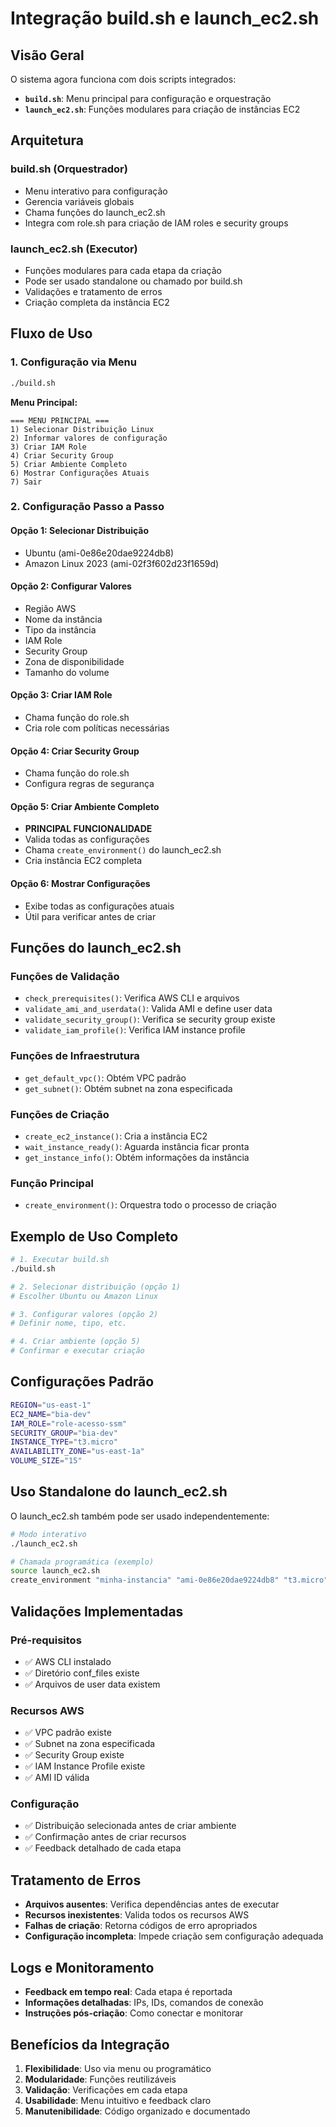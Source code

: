 # Integração build.sh e launch_ec2.sh

## Visão Geral

O sistema agora funciona com dois scripts integrados:

- **`build.sh`**: Menu principal para configuração e orquestração
- **`launch_ec2.sh`**: Funções modulares para criação de instâncias EC2

## Arquitetura

### build.sh (Orquestrador)
- Menu interativo para configuração
- Gerencia variáveis globais
- Chama funções do launch_ec2.sh
- Integra com role.sh para criação de IAM roles e security groups

### launch_ec2.sh (Executor)
- Funções modulares para cada etapa da criação
- Pode ser usado standalone ou chamado por build.sh
- Validações e tratamento de erros
- Criação completa da instância EC2

## Fluxo de Uso

### 1. Configuração via Menu

```bash
./build.sh
```

**Menu Principal:**
```
=== MENU PRINCIPAL ===
1) Selecionar Distribuição Linux
2) Informar valores de configuração  
3) Criar IAM Role
4) Criar Security Group
5) Criar Ambiente Completo
6) Mostrar Configurações Atuais
7) Sair
```

### 2. Configuração Passo a Passo

#### Opção 1: Selecionar Distribuição
- Ubuntu (ami-0e86e20dae9224db8)
- Amazon Linux 2023 (ami-02f3f602d23f1659d)

#### Opção 2: Configurar Valores
- Região AWS
- Nome da instância
- Tipo da instância
- IAM Role
- Security Group
- Zona de disponibilidade
- Tamanho do volume

#### Opção 3: Criar IAM Role
- Chama função do role.sh
- Cria role com políticas necessárias

#### Opção 4: Criar Security Group
- Chama função do role.sh
- Configura regras de segurança

#### Opção 5: Criar Ambiente Completo
- **PRINCIPAL FUNCIONALIDADE**
- Valida todas as configurações
- Chama `create_environment()` do launch_ec2.sh
- Cria instância EC2 completa

#### Opção 6: Mostrar Configurações
- Exibe todas as configurações atuais
- Útil para verificar antes de criar

## Funções do launch_ec2.sh

### Funções de Validação
- `check_prerequisites()`: Verifica AWS CLI e arquivos
- `validate_ami_and_userdata()`: Valida AMI e define user data
- `validate_security_group()`: Verifica se security group existe
- `validate_iam_profile()`: Verifica IAM instance profile

### Funções de Infraestrutura
- `get_default_vpc()`: Obtém VPC padrão
- `get_subnet()`: Obtém subnet na zona especificada

### Funções de Criação
- `create_ec2_instance()`: Cria a instância EC2
- `wait_instance_ready()`: Aguarda instância ficar pronta
- `get_instance_info()`: Obtém informações da instância

### Função Principal
- `create_environment()`: Orquestra todo o processo de criação

## Exemplo de Uso Completo

```bash
# 1. Executar build.sh
./build.sh

# 2. Selecionar distribuição (opção 1)
# Escolher Ubuntu ou Amazon Linux

# 3. Configurar valores (opção 2)
# Definir nome, tipo, etc.

# 4. Criar ambiente (opção 5)
# Confirmar e executar criação
```

## Configurações Padrão

```bash
REGION="us-east-1"
EC2_NAME="bia-dev"
IAM_ROLE="role-acesso-ssm"
SECURITY_GROUP="bia-dev"
INSTANCE_TYPE="t3.micro"
AVAILABILITY_ZONE="us-east-1a"
VOLUME_SIZE="15"
```

## Uso Standalone do launch_ec2.sh

O launch_ec2.sh também pode ser usado independentemente:

```bash
# Modo interativo
./launch_ec2.sh

# Chamada programática (exemplo)
source launch_ec2.sh
create_environment "minha-instancia" "ami-0e86e20dae9224db8" "t3.micro" "meu-sg" "us-east-1a" "20" "role-acesso-ssm"
```

## Validações Implementadas

### Pré-requisitos
- ✅ AWS CLI instalado
- ✅ Diretório conf_files existe
- ✅ Arquivos de user data existem

### Recursos AWS
- ✅ VPC padrão existe
- ✅ Subnet na zona especificada
- ✅ Security Group existe
- ✅ IAM Instance Profile existe
- ✅ AMI ID válida

### Configuração
- ✅ Distribuição selecionada antes de criar ambiente
- ✅ Confirmação antes de criar recursos
- ✅ Feedback detalhado de cada etapa

## Tratamento de Erros

- **Arquivos ausentes**: Verifica dependências antes de executar
- **Recursos inexistentes**: Valida todos os recursos AWS
- **Falhas de criação**: Retorna códigos de erro apropriados
- **Configuração incompleta**: Impede criação sem configuração adequada

## Logs e Monitoramento

- **Feedback em tempo real**: Cada etapa é reportada
- **Informações detalhadas**: IPs, IDs, comandos de conexão
- **Instruções pós-criação**: Como conectar e monitorar

## Benefícios da Integração

1. **Flexibilidade**: Uso via menu ou programático
2. **Modularidade**: Funções reutilizáveis
3. **Validação**: Verificações em cada etapa
4. **Usabilidade**: Menu intuitivo e feedback claro
5. **Manutenibilidade**: Código organizado e documentado
